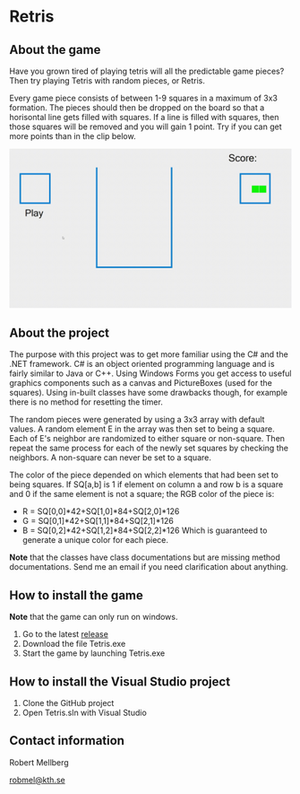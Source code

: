 # Retris

## About the game

Have you grown tired of playing tetris will all the predictable game pieces? Then try playing Tetris with random pieces, or Retris.

Every game piece consists of between 1-9 squares in a maximum of 3x3 formation. The pieces should then be dropped on the board so that a horisontal line gets filled with squares. If a line is filled with squares, then those squares will be removed and you will gain 1 point. Try if you can get more points than in the clip below.

![](GIFs/Form1-2019-10-08-21-30-38_Trim.gif)

## About the project

The purpose with this project was to get more familiar using the C# and the .NET framework. C# is an object oriented programming language and is fairly similar to Java or C++. Using Windows Forms you get access to useful graphics components such as a canvas and PictureBoxes (used for the squares). Using in-built classes have some drawbacks though, for example there is no method for resetting the timer.

The random pieces were generated by using a 3x3 array with default values. A random element E in the array was then set to being a square. Each of E's neighbor are randomized to either square or non-square. Then repeat the same process for each of the newly set squares by checking the neighbors. A non-square can never be set to a square.

The color of the piece depended on which elements that had been set to being squares. If SQ[a,b] is 1 if element on column a and row b is a square and 0 if the same element is not a square; the RGB color of the piece is:
* R = SQ[0,0]*42+SQ[1,0]*84+SQ[2,0]*126
* G = SQ[0,1]*42+SQ[1,1]*84+SQ[2,1]*126
* B = SQ[0,2]*42+SQ[1,2]*84+SQ[2,2]*126
Which is guaranteed to generate a unique color for each piece.

**Note** that the classes have class documentations but are missing method documentations. Send me an email if you need clarification about anything.

## How to install the game

**Note** that the game can only run on windows.

1. Go to the latest [release](https://github.com/Robert-Mellberg/Retris/releases/tag/v1.0)
2. Download the file Tetris.exe
3. Start the game by launching Tetris.exe

## How to install the Visual Studio project

1. Clone the GitHub project
2. Open Tetris.sln with Visual Studio

## Contact information
Robert Mellberg

robmel@kth.se
